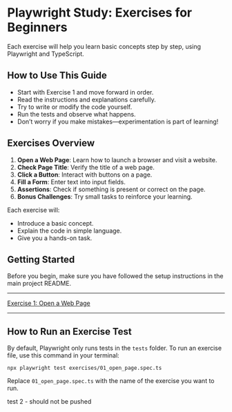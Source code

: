 # Playwright Study: Exercises for Beginners

Each exercise will help you learn basic concepts step by step, using Playwright and TypeScript.

## How to Use This Guide
- Start with Exercise 1 and move forward in order.
- Read the instructions and explanations carefully.
- Try to write or modify the code yourself.
- Run the tests and observe what happens.
- Don’t worry if you make mistakes—experimentation is part of learning!

## Exercises Overview
1. **Open a Web Page**: Learn how to launch a browser and visit a website.
2. **Check Page Title**: Verify the title of a web page.
3. **Click a Button**: Interact with buttons on a page.
4. **Fill a Form**: Enter text into input fields.
5. **Assertions**: Check if something is present or correct on the page.
6. **Bonus Challenges**: Try small tasks to reinforce your learning.

Each exercise will:
- Introduce a basic concept.
- Explain the code in simple language.
- Give you a hands-on task.

## Getting Started
Before you begin, make sure you have followed the setup instructions in the main project README.

---


[Exercise 1: Open a Web Page](./01_open_page.spec.ts)

---

## How to Run an Exercise Test

By default, Playwright only runs tests in the `tests` folder. To run an exercise file, use this command in your terminal:

```
npx playwright test exercises/01_open_page.spec.ts
```

Replace `01_open_page.spec.ts` with the name of the exercise you want to run.


test 2 - should not be pushed